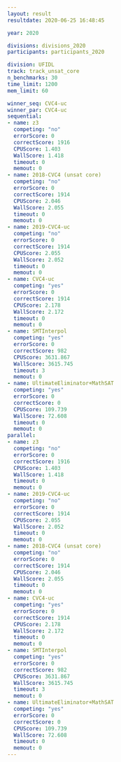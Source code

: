 ```yaml
---
layout: result
resultdate: 2020-06-25 16:48:45

year: 2020

divisions: divisions_2020
participants: participants_2020

division: UFIDL
track: track_unsat_core
n_benchmarks: 30
time_limit: 1200
mem_limit: 60

winner_seq: CVC4-uc
winner_par: CVC4-uc
sequential:
- name: z3
  competing: "no"
  errorScore: 0
  correctScore: 1916
  CPUScore: 1.403
  WallScore: 1.418
  timeout: 0
  memout: 0
- name: 2018-CVC4 (unsat core)
  competing: "no"
  errorScore: 0
  correctScore: 1914
  CPUScore: 2.046
  WallScore: 2.055
  timeout: 0
  memout: 0
- name: 2019-CVC4-uc
  competing: "no"
  errorScore: 0
  correctScore: 1914
  CPUScore: 2.055
  WallScore: 2.052
  timeout: 0
  memout: 0
- name: CVC4-uc
  competing: "yes"
  errorScore: 0
  correctScore: 1914
  CPUScore: 2.178
  WallScore: 2.172
  timeout: 0
  memout: 0
- name: SMTInterpol
  competing: "yes"
  errorScore: 0
  correctScore: 982
  CPUScore: 3631.867
  WallScore: 3615.745
  timeout: 3
  memout: 0
- name: UltimateEliminator+MathSAT
  competing: "yes"
  errorScore: 0
  correctScore: 0
  CPUScore: 109.739
  WallScore: 72.608
  timeout: 0
  memout: 0
parallel:
- name: z3
  competing: "no"
  errorScore: 0
  correctScore: 1916
  CPUScore: 1.403
  WallScore: 1.418
  timeout: 0
  memout: 0
- name: 2019-CVC4-uc
  competing: "no"
  errorScore: 0
  correctScore: 1914
  CPUScore: 2.055
  WallScore: 2.052
  timeout: 0
  memout: 0
- name: 2018-CVC4 (unsat core)
  competing: "no"
  errorScore: 0
  correctScore: 1914
  CPUScore: 2.046
  WallScore: 2.055
  timeout: 0
  memout: 0
- name: CVC4-uc
  competing: "yes"
  errorScore: 0
  correctScore: 1914
  CPUScore: 2.178
  WallScore: 2.172
  timeout: 0
  memout: 0
- name: SMTInterpol
  competing: "yes"
  errorScore: 0
  correctScore: 982
  CPUScore: 3631.867
  WallScore: 3615.745
  timeout: 3
  memout: 0
- name: UltimateEliminator+MathSAT
  competing: "yes"
  errorScore: 0
  correctScore: 0
  CPUScore: 109.739
  WallScore: 72.608
  timeout: 0
  memout: 0
---
```

